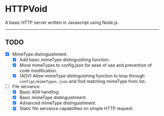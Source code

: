 # HTTPVoid

A basic HTTP server written in Javascript using Node.js.

----

## TODO

- [x] MimeType distinguishment.
  - [x] Add basic mimeType distinguishing function.
  - [x] Move mimeTypes to config.json for ease of use and prevention of code modification.
  - [x] (ADV) Allow mimeType distinguishing function to loop through `configs/mimeTypes.json` and find matching mimeType from list.

- [ ] File servance.
  - [x] Basic 404 handling.
  - [x] Basic mimeType distinguishment.
  - [x] Advanced mimeType distinguishment.
  - [x] Static file servance capabilities on simple HTTP request.
